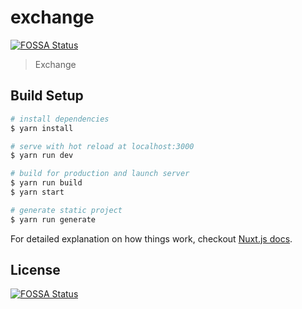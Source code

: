 # exchange
[![FOSSA Status](https://app.fossa.io/api/projects/git%2Bgithub.com%2Fmedve-dev%2Fmodern-minimal-exchanger.svg?type=shield)](https://app.fossa.io/projects/git%2Bgithub.com%2Fmedve-dev%2Fmodern-minimal-exchanger?ref=badge_shield)


> Exchange

## Build Setup

``` bash
# install dependencies
$ yarn install

# serve with hot reload at localhost:3000
$ yarn run dev

# build for production and launch server
$ yarn run build
$ yarn start

# generate static project
$ yarn run generate
```

For detailed explanation on how things work, checkout [Nuxt.js docs](https://nuxtjs.org).


## License
[![FOSSA Status](https://app.fossa.io/api/projects/git%2Bgithub.com%2Fmedve-dev%2Fmodern-minimal-exchanger.svg?type=large)](https://app.fossa.io/projects/git%2Bgithub.com%2Fmedve-dev%2Fmodern-minimal-exchanger?ref=badge_large)